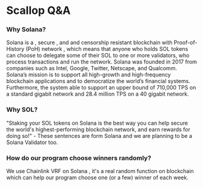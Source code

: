 # Scallop Q&A

### **Why Solana?**

Solana is a , secure , and and censorship resistant blockchain with Proof-of-History \(PoH\) network , which means that anyone who holds SOL tokens can choose to delegate some of their SOL to one or more validators, who process transactions and run the network. Solana was founded in 2017 from companies such as Intel, Google, Twitter, Netscape, and Qualcomm. Solana’s mission is to support all high-growth and high-frequency blockchain applications and to democratize the world’s financial systems. Furthermore, the system able to support an upper bound of 710,000 TPS on a standard gigabit network and 28.4 million TPS on a 40 gigabit network.



### **Why SOL?**

"Staking your SOL tokens on Solana is the best way you can help secure the world's highest-performing blockchain network, and earn rewards for doing so!" - These sentences are form Solana and we are planning to be a Solana Validator too.



### How do our program choose winners randomly?

We use Chainlink VRF on Solana , it's a real random function on blockchain which can help our program choose one \(or a few\) winner of each week.     


